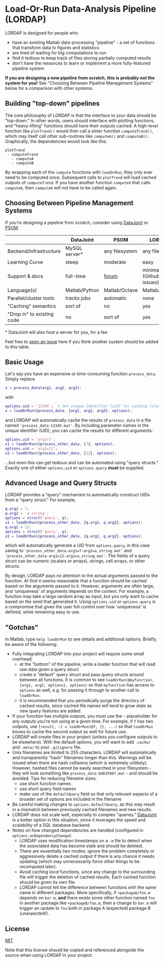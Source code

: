 Load-Or-Run Data-Analysis Pipeline (LORDAP)
===

LORDAP is designed for people who

- have an existing Matlab data-processing "pipeline" - a set of functions that transform data to figures and statistics
- are tired of waiting for big computations to run
- find it tedious to keep track of files storing partially computed results
- don't have the resources to learn or implement a more fully-featured pipeline system

__If you are designing a new pipeline from scratch, this is probably not the system for you!__ See "Choosing Between Pipeline Management Systems" below for a comparison with other systems.

Building "top-down" pipelines
---

The core philosophy of LORDAP is that the interface to your data should be "top-down." In other words, users should interface with plotting functions, and "heavy-lifting" functions should have their outputs cached. A high-level function like `plotTrend()` would then call a sister function `computeTrend()`, which may itself call other sub-routines like `computeA()` and `computeB()`. Graphically, the dependencies would look like this:

```
plotTrend
 - computeTrend
   - computeA
   - computeB
```

By wrapping each of the `compute` functions with `loadOrRun`, they only ever need to be computed once. Subsequent calls to `plotTrend` will load cached outputs of `computeTrend`. If you have another function `computeX` that calls `computeA`, then `computeA` will not have to be called again.

Choosing Between Pipeline Management Systems
---

If you're designing a pipeline from scratch, consider using [DataJoint](https://datajoint.io) or [PSOM](http://psom.simexp-lab.org/).

| | DataJoint | PSOM | LORDAP |
| -------------- | ------------- | ------------- | ------------- |
| Backend/infrastructure | MySQL server* | any filesystem | any filesystem |
| Learning Curve | steep | moderate | easy |
| Support & docs | full-time | [forum](https://www.nitrc.org/forum/forum.php?forum_id=1316) | minimal (Github issues) |
| Language(s) | Matlab/Python | Matlab/Octave | Matlab/Octave |
| Parallel/cluster tools | tracks jobs | automatic | none |
| "Caching" semantics | sort of | no | yes |
| "Drop in" to existing code | no | sort of | yes |

\* DataJoint will also host a server for you, for a fee

Feel free to [open an issue](https://github.com/wrongu/lorps/issues) here if you think another system should be added to this table.

Basic Usage
---

Let's say you have an expensive or time-consuming function `process_data`. Simply replace

```matlab
x = process_data(arg1, arg2, arg3);
```

with 

```matlab
options.uid = '12345';  % Set unique identifier (uid) for caching filename
x = loadOrRun(@process_data, {arg1, arg2, arg3}, options);
```

and LORDAP will automatically cache the results of `process_data` in a file named `'process_data-12345.mat'`. By including parameter names in the unique
identifier (UID), you can cache the results for different arguments:

```matlab
options.uid = 'arg1=7';
x1 = loadOrRun(@process_other_data, {7}, options);
options.uid = 'arg1=12';
x2 = loadOrRun(@process_other_data, {12}, options);
```

...but even this can get tedious and can be automated using "query structs." Exactly one of either `options.uid` or `options.query` __must__ be supplied.

Advanced Usage and Query Structs
---

LORDAP provides a "query" mechanism to automatically construct UIDs from a "query struct." For example,

```matlab
q.arg1 = 7;
q.arg2 = 'a string';
options = struct('query', q);
x1 = loadOrRun(@process_other_data, {q.arg1, q.arg2}, options);
q.arg1 = 12;
options = struct('query', q);
x2 = loadOrRun(@process_other_data, {q.arg1, q.arg2}, options);
```

which will automatically generate a UID from `options.query`, in this case saving to `'process_other_data-arg1=7-arg2=a_string.mat'` and
`'process_other_data-arg1=12-arg2=a_string.mat'`. The fields of a query struct can be numeric (scalars or arrays), strings, cell arrays,
or other structs.

By design, LORDAP pays no attention to the actual arguments passed to the function. At first it seems reasonable that a function should be cached based on the arguments passed to it. However, arguments are often large, and 'uniqueness' of arguments depends on the context. For example, a function may take a large random array as input, but you only want to cache based on the seed that generated it. Using `options.uid` or `options.query` is a compromise that gives the user full control over how 'uniqueness' is defined, while remaining easy to use.

"Gotchas"
---

In Matlab, type `help loadOrRun` to see details and additional options. Briefly, be aware of the following:

* Fully integrating LORDAP into your project will require some small overhead:
    * at the "bottom" of the pipeline, write a loader function that will read raw data given a query struct
    * create a "default" query struct and  pass query structs around between all functions. It is common to see `loadOrRun(@myfunction, {arg1, arg2, options}, options)` so that `myfunction` has access to `options` as well, e.g. for passing it through to another call to `loadOrRun`.
    * it is recommended that you periodically purge the directory of cached results, since cached file names will tend to grow stale as new query features are added.
* If your function has multiple outputs, you must use the `~` placeholder for any outputs you're not using at a given time. For example, if `f` has two outputs, use `[result, ~] = loadOrRun(@f, {}, ...)` so that `loadOrRun` knows to cache the second output as well for future use. 
* LORDAP will create files in your project (unless you configure outputs to be elsewhere). With the default options, you will want to add `.cache/` and `.meta/` to your `.gitignore` file.
* Unix filenames are limited to 255 characters. LORDAP will automatically and transparently "hash" filenames longer than this. Warnings will be issued when there are hash collisions (which is extremely unlikely). However, hashed files cannot be easily searched in your filesystem - they will look something like `process_data-84D2F807.mat` - and should be avoided. Tips for reducing filename sizes:
    * use short function names
    * use short query field names
    * make use of the `defaultQuery` field so that only _relevant_ aspects of a broader set of options are included in the filename
* Be careful making changes to `options.defaultQuery`, as this may result in a mismatch between previously cached filenames and new results.
* LORDAP does not scale well, especially to complex "queries." [DataJoint](https://datajoint.io) is a better option in this situation, since it leverages the speed and scalability of a SQL database backend.
* Notes on how changed dependencies are handled (configured in `options.onDependencyChange`):
    * LORDAP uses modification timestamps on a `.m` file to detect when the associated data has become stale and should be deleted.
    * There are essentially two modes: ignore the problem completely or aggressively delete a cached output if there is any chance it needs updating (which may unnecessarily force other things to be recomputed later).
    * Avoid caching _local_ functions, since any change to the surrounding file will trigger the deletion of cached results. Each cached function should be given its own file.
    * LORDAP cannot tell the difference between functions with the same name in different packages. More specifically, if `+packageA/foo.m` depends on `bar.m`, __and__ there exists some other function named `foo` in another package like `+packageB/foo.m`, then a change to `bar.m` will trigger an update to `foo` both in package A (expected) package B (unexpected!).

License
---

[MIT](LICENSE.txt)

Note that this license should be copied and referenced alongside the source when using LORDAP in your project.

